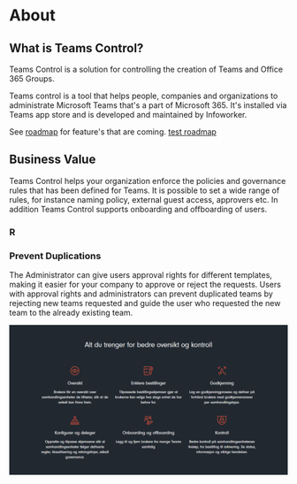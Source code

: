 # About
## What is Teams Control?
Teams Control is a solution for controlling the creation of Teams and Office 365 Groups.

Teams control is a tool that helps people, companies and organizations to administrate Microsoft Teams that's a part of Microsoft 365. It's installed via Teams app store and is developed and maintained by Infoworker. 

See [roadmap](/Roadmap) for feature's that are coming.
[test roadmap](Roadmap.md)

## Business Value
Teams Control helps your organization enforce the policies and governance rules that has been defined for Teams. It is possible to set a wide range of rules, for instance naming policy, external guest access, approvers etc. In addition Teams Control supports onboarding and offboarding of users. 

### R

### Prevent Duplications
The Administrator can give users approval rights for different templates, making it easier for your company to approve or reject the requests. Users with approval rights and administrators can prevent duplicated teams by rejecting new teams requested and guide the user who requested the new team to the already existing team.

![image.png](https://github.com/Infoworker/teamscontrol/blob/master/.attachments/image-2721bc6d-0bdd-42ba-8db8-764a0df8f275.png)